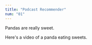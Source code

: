 ```yaml
---
title: "Podcast Recommender"
num: "01"
---
```


Pandas are really sweet.

Here's a video of a panda eating sweets.
